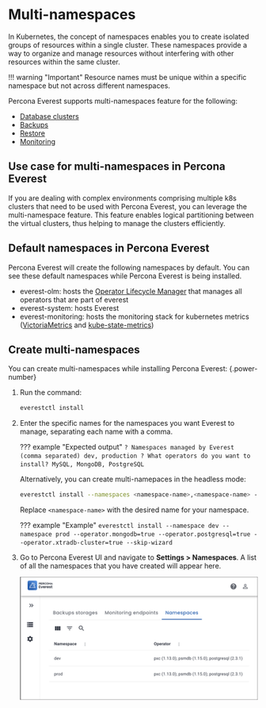 # Multi-namespaces

In Kubernetes, the concept of namespaces enables you to create isolated groups of resources within a single cluster. These namespaces provide a way to organize and manage resources without interfering with other resources within the same cluster.


!!! warning "Important"
    Resource names must be unique within a specific namespace but not across different namespaces.


Percona Everest supports multi-namespaces feature for the following:

- [Database clusters](use/db_provision.md)
- [Backups](use/createBackups/CreateOnDemand.md)
- [Restore](use/RestoreBackup.md)
- [Monitoring](use/monitor_endpoints.md)

## Use case for multi-namespaces in Percona Everest

If you are dealing with complex environments comprising multiple k8s clusters that need to be used with Percona Everest, you can leverage the multi-namespace feature. This feature enables logical partitioning between the virtual clusters, thus helping to manage the clusters efficiently.

## Default namespaces in Percona Everest

Percona Everest will create the following namespaces by default. You can see these default namespaces while Percona Everest is being installed.

- everest-olm: hosts the [Operator Lifecycle Manager](https://olm.operatorframework.io/) that manages all operators that are part of everest
- everest-system: hosts Everest 
- everest-monitoring: hosts the monitoring stack for kubernetes metrics ([VictoriaMetrics](https://victoriametrics.com/) and [kube-state-metrics](https://github.com/kubernetes/kube-state-metrics))


## Create multi-namespaces

You can create multi-namespaces while installing Percona Everest:
{.power-number}

1. Run the command:

    ```sh
    everestctl install
    ```

2. Enter the specific names for the namespaces you want Everest to manage, separating each name with a comma.

    ??? example "Expected output"
        ```
        ? Namespaces managed by Everest (comma separated) dev, production
        ? What operators do you want to install? MySQL, MongoDB, PostgreSQL        
        ```

    Alternatively, you can create multi-namepaces in the headless mode:

    ```sh
    everestctl install --namespaces <namespace-name>,<namespace-name> --operator.mongodb=true --operator.postgresql=true --operator.xtradb-cluster=true --skip-wizard
    ```
    Replace `<namespace-name>` with the desired name for your namespace.

    ??? example "Example"
        ```
        everestctl install --namespace dev --namespace prod --operator.mongodb=true --operator.postgresql=true --operator.xtradb-cluster=true --skip-wizard
        ```

3. Go to Percona Everest UI and navigate to <i class="uil uil-cog"></i> **Settings > Namespaces**. A list of all the namespaces that you have created will appear here.

     ![!image](images/everest_multinamespaces.png)












 


